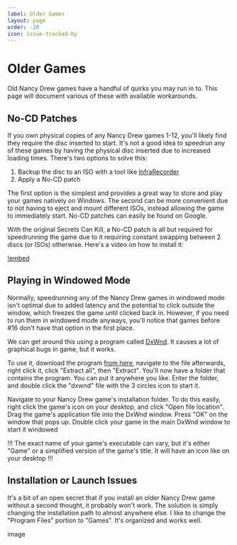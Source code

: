 ```yaml
---
label: Older Games
layout: page
order: -20
icon: issue-tracked-by
---
```


# Older Games

Old Nancy Drew games have a handful of quirks you may run in to. This page will document various of these with available workarounds.

## No-CD Patches

If you own physical copies of any Nancy Drew games 1-12, you'll likely find they require the disc inserted to start. It's not a good idea to speedrun any of these games by having the physical disc inserted due to increased loading times. There's two options to solve this:
1. Backup the disc to an ISO with a tool like [InfraRecorder](https://sourceforge.net/projects/infrarecorder/)
2. Apply a No-CD patch

The first option is the simplest and provides a great way to store and play your games natively on Windows. The second can be more convenient due to not having to eject and mount different ISOs, instead allowing the game to immediately start. No-CD patches can easily be found on Google.

With the original Secrets Can Kill, a No-CD patch is all but required for speedrunning the game due to it requiring constant swapping between 2 discs (or ISOs) otherwise. Here's a video on how to install it:

[!embed](https://www.youtube.com/watch?v=3xY7XeEWLpo)

## Playing in Windowed Mode

Normally, speedrunning any of the Nancy Drew games in windowed mode isn't optimal due to added latency and the potential to click outside the window, which freezes the game until clicked back in. However, if you need to run them in windowed mode anyways, you'll notice that games before #16 don't have that option in the first place.

We can get around this using a program called [DxWnd](https://sourceforge.net/projects/dxwnd/). It causes a lot of graphical bugs in game, but it works.

To use it, download the program [from here](https://sourceforge.net/projects/dxwnd/), navigate to the file afterwards, right click it, click "Extract all", then "Extract". You'll now have a folder that contains the program. You can put it anywhere you like. Enter the folder, and double click the "dxwnd" file with the 3 circles icon to start it.

Navigate to your Nancy Drew game's installation folder. To do this easily, right click the game's icon on your desktop, and click "Open file location". Drag the game's application file into the DxWnd window. Press "OK" on the window that pops up. Double click your game in the main DxWnd window to start it windowed

!!!
The exact name of your game's executable can vary, but it's either "Game" or a simplified version of the game's title. It will have an icon like on your desktop
!!!

## Installation or Launch Issues

It's a bit of an open secret that if you install an older Nancy Drew game without a second thought, it probably won't work. The solution is simply changing the installation path to almost anywhere else. I like to change the "Program Files" portion to "Games". It's organized and works well.

image
